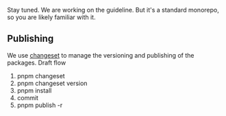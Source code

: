 Stay tuned. We are working on the guideline. But it's a standard monorepo, so you are likely familiar with it.

## Publishing

We use [changeset](https://pnpm.io/using-changesets) to manage the versioning and publishing of the packages.
Draft flow

1. pnpm changeset
2. pnpm changeset version
3. pnpm install
4. commit
5. pnpm publish -r
